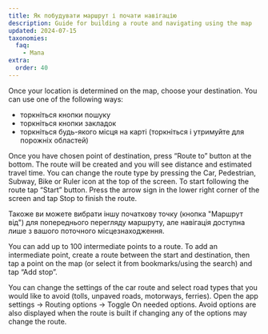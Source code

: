 ```yaml
---
title: Як побудувати маршрут і почати навігацію
description: Guide for building a route and navigating using the map
updated: 2024-07-15
taxonomies:
  faq:
    - Мапа
extra:
  order: 40
---
```


Once your location is determined on the map, choose your destination.
You can use one of the following ways:

- торкніться кнопки пошуку
- торкніться кнопки закладок
- торкніться будь-якого місця на карті (торкніться і утримуйте для порожніх областей)

Once you have chosen point of destination, press “Route to” button at the bottom. The route will be created and you will see distance and estimated travel time. You can change the route type by pressing the Car, Pedestrian, Subway, Bike or Ruler icon at the top of the screen. To start following the route tap “Start” button. Press the arrow sign in the lower right corner of the screen and tap Stop to finish the route.

Такоже ви можете вибрати іншу початкову точку (кнопка "Маршрут від") для попереднього перегляду маршруту, але навігація доступна лише з вашого поточного місцезнаходження.

You can add up to 100 intermediate points to a route. To add an intermediate point, create a route between the start and destination, then tap a point on the map (or select it from bookmarks/using the search) and tap “Add stop”.

You can change the settings of the car route and select road types that you would like to avoid (tolls, unpaved roads, motorways, ferries). Open the app settings → Routing options → Toggle On needed options. Avoid options are also displayed when the route is built if changing any of the options may change the route.
